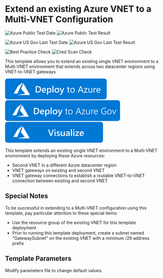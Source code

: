 # Extend an existing Azure VNET to a Multi-VNET Configuration

![Azure Public Test Date](https://azurequickstartsservice.blob.core.windows.net/badges/quickstarts/microsoft.network/extend-vnet-to-multi-vnet/PublicLastTestDate.svg)
![Azure Public Test Result](https://azurequickstartsservice.blob.core.windows.net/badges/quickstarts/microsoft.network/extend-vnet-to-multi-vnet/PublicDeployment.svg)

![Azure US Gov Last Test Date](https://azurequickstartsservice.blob.core.windows.net/badges/quickstarts/microsoft.network/extend-vnet-to-multi-vnet/FairfaxLastTestDate.svg)
![Azure US Gov Last Test Result](https://azurequickstartsservice.blob.core.windows.net/badges/quickstarts/microsoft.network/extend-vnet-to-multi-vnet/FairfaxDeployment.svg)

![Best Practice Check](https://azurequickstartsservice.blob.core.windows.net/badges/quickstarts/microsoft.network/extend-vnet-to-multi-vnet/BestPracticeResult.svg)
![Cred Scan Check](https://azurequickstartsservice.blob.core.windows.net/badges/quickstarts/microsoft.network/extend-vnet-to-multi-vnet/CredScanResult.svg)

This template allows you to extend an existing single VNET environment to a Multi-VNET environment that extends across two datacenter regions using VNET-to-VNET gateways

[![Deploy To Azure](https://raw.githubusercontent.com/Azure/azure-quickstart-templates/master/1-CONTRIBUTION-GUIDE/images/deploytoazure.svg?sanitize=true)](https://portal.azure.com/#create/Microsoft.Template/uri/https%3A%2F%2Fraw.githubusercontent.com%2FAzure%2Fazure-quickstart-templates%2Fmaster%2Fquickstarts%2Fmicrosoft.network%2Fextend-vnet-to-multi-vnet%2Fazuredeploy.json)  
[![Deploy To Azure US Gov](https://raw.githubusercontent.com/Azure/azure-quickstart-templates/master/1-CONTRIBUTION-GUIDE/images/deploytoazuregov.svg?sanitize=true)](https://portal.azure.us/#create/Microsoft.Template/uri/https%3A%2F%2Fraw.githubusercontent.com%2FAzure%2Fazure-quickstart-templates%2Fmaster%2Fquickstarts%2Fmicrosoft.network%2Fextend-vnet-to-multi-vnet%2Fazuredeploy.json)
[![Visualize](https://raw.githubusercontent.com/Azure/azure-quickstart-templates/master/1-CONTRIBUTION-GUIDE/images/visualizebutton.svg?sanitize=true)](http://armviz.io/#/?load=https%3A%2F%2Fraw.githubusercontent.com%2FAzure%2Fazure-quickstart-templates%2Fmaster%2Fquickstarts%2Fmicrosoft.network%2Fextend-vnet-to-multi-vnet%2Fazuredeploy.json)

This template extends an existing single VNET environment to a Multi-VNET environment by deploying these Azure resources:

+ Second VNET in a different Azure datacenter region
+ VNET gateways on existing and second VNET
+ VNET gateway connections to establish a routable VNET-to-VNET connection between existing and second VNET

## Special Notes

To be successful in extending to a Multi-VNET configuration using this template, pay particular attention to these special items:

+ Use the resource group of the existing VNET for this template deployment
+ Prior to running this template deployment, create a subnet named "GatewaySubnet" on the existing VNET with a minimum /29 address prefix

## Template Parameters

Modify parameters file to change default values.


